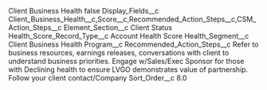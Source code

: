 <?xml version="1.0" encoding="UTF-8"?>
<CustomMetadata xmlns="http://soap.sforce.com/2006/04/metadata" xmlns:xsi="http://www.w3.org/2001/XMLSchema-instance" xmlns:xsd="http://www.w3.org/2001/XMLSchema">
    <label>Client Business Health</label>
    <protected>false</protected>
    <values>
        <field>Display_Fields__c</field>
        <value xsi:type="xsd:string">Client_Business_Health__c,Score__c,Recommended_Action_Steps__c,CSM_Action_Steps__c</value>
    </values>
    <values>
        <field>Element_Section__c</field>
        <value xsi:type="xsd:string">Client Status</value>
    </values>
    <values>
        <field>Health_Score_Record_Type__c</field>
        <value xsi:type="xsd:string">Account Health Score</value>
    </values>
    <values>
        <field>Health_Segment__c</field>
        <value xsi:type="xsd:string">Client Business Health</value>
    </values>
    <values>
        <field>Program__c</field>
        <value xsi:nil="true"/>
    </values>
    <values>
        <field>Recommended_Action_Steps__c</field>
        <value xsi:type="xsd:string">Refer to business resources, earnings releases, conversations with client to understand business priorities. Engage w/Sales/Exec Sponsor for those with Declining health to ensure LVGO demonstrates value of partnership. Follow your client contact/Company</value>
    </values>
    <values>
        <field>Sort_Order__c</field>
        <value xsi:type="xsd:double">8.0</value>
    </values>
</CustomMetadata>
